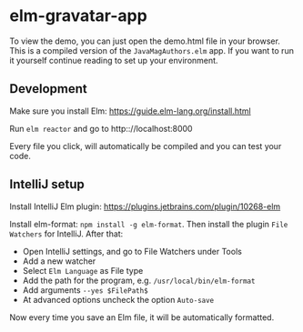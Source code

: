 # elm-gravatar-app

To view the demo, you can just open the demo.html file in your browser.
This is a compiled version of the `JavaMagAuthors.elm` app.
If you want to run it yourself continue reading to set up your environment.

## Development

Make sure you install Elm: https://guide.elm-lang.org/install.html

Run `elm reactor` and go to http:://localhost:8000

Every file you click, will automatically be compiled and you can test your code.

## IntelliJ setup
Install IntelliJ Elm plugin: https://plugins.jetbrains.com/plugin/10268-elm

Install elm-format: `npm install -g elm-format`. Then install the plugin `File Watchers` for IntelliJ. After that:
- Open IntelliJ settings, and go to File Watchers under Tools
- Add a new watcher
- Select `Elm Language` as File type
- Add the path for the program, e.g. `/usr/local/bin/elm-format`
- Add arguments `--yes $FilePath$`
- At advanced options uncheck the option `Auto-save`

Now every time you save an Elm file, it will be automatically formatted.